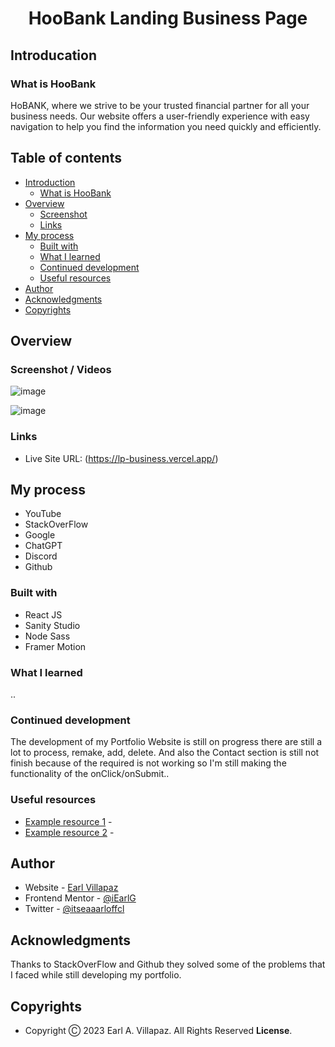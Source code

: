 # <h1 align="center"> HooBank Landing Business Page </h1>

## Introducation

### What is HooBank
HoBANK, where we strive to be your trusted financial partner for all your business needs. Our website offers a user-friendly experience with easy navigation to 
help you find the information you need quickly and efficiently.

## Table of contents

- [Introduction](#introduction)
  - [What is HooBank](#what-is-hoobank)
- [Overview](#overview)
  - [Screenshot](#screenshot)
  - [Links](#links)
- [My process](#my-process)
  - [Built with](#built-with)
  - [What I learned](#what-i-learned)
  - [Continued development](#continued-development)
  - [Useful resources](#useful-resources)
- [Author](#author)
- [Acknowledgments](#acknowledgments)
- [Copyrights](#copyrights)

## Overview

### Screenshot / Videos

![image](https://user-images.githubusercontent.com/91045673/226780995-f5105f0b-af96-4201-ba17-dcb009b0a5ed.png)

![image](https://user-images.githubusercontent.com/91045673/226782890-c57d3f92-fc86-4269-9d13-af3b9692b245.png)

### Links

- Live Site URL: (https://lp-business.vercel.app/)

## My process

- YouTube
- StackOverFlow
- Google
- ChatGPT
- Discord
- Github

### Built with

- React JS
- Sanity Studio
- Node Sass
- Framer Motion

### What I learned

..

### Continued development

The development of my Portfolio Website is still on progress there are still a lot to process, remake, add, delete. And also the Contact section is still not finish
because of the required is not working so I'm still making the functionality of the onClick/onSubmit..

### Useful resources

- [Example resource 1]() - 
- [Example resource 2]() - 

## Author

- Website - [Earl Villapaz](https://iearl-v.me/)
- Frontend Mentor - [@iEarlG](https://www.frontendmentor.io/profile/iEarlG)
- Twitter - [@itseaaarloffcl](https://www.twitter.com/itseaaarloffcl)


## Acknowledgments

Thanks to StackOverFlow and Github they solved some of the problems that I faced while still developing my portfolio.

## Copyrights

- Copyright Ⓒ 2023 Earl A. Villapaz. All Rights Reserved **License**.

